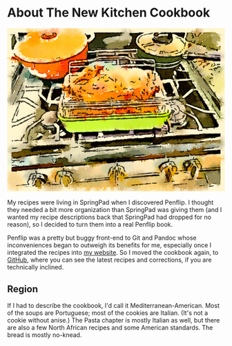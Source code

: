 # About The New Kitchen Cookbook

![duck with pots of soup and wild rice in background](images/duck.png)

My recipes were living in SpringPad when I discovered Penflip.  I thought they needed a bit more organization than SpringPad was giving them (and I wanted my recipe descriptions back that SpringPad had dropped for no reason), so I decided to turn them into a real Penflip book.

Penflip was a pretty but buggy front-end to Git and Pandoc whose inconveniences began to outweigh its benefits for me, especially once I integrated the recipes into [my website](http://mcdemarco.net/recipes/).  So I moved the cookbook again, to [GitHub](https://github.com/mcdemarco/the-new-kitchen-cookbook/), where you can see the latest recipes and corrections, if you are technically inclined.

## Region

If I had to describe the cookbook, I'd call it Mediterranean-American.  Most of the soups are Portuguese; most of the cookies are Italian.  (It's not a cookie without anise.)  The Pasta chapter is mostly Italian as well, but there are also a few North African recipes and some American standards.  The bread is mostly no-knead.
